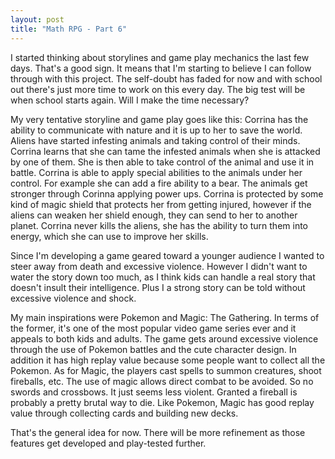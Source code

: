 ```yaml
---
layout: post
title: "Math RPG - Part 6"
---
```


I started thinking about storylines and game play mechanics the last few days. That's a good sign. It means that I'm starting to believe I can follow through with this project. The self-doubt has faded for now and with school out there's just more time to work on this every day. The big test will be when school starts again. Will I make the time necessary?

My very tentative storyline and game play goes like this: Corrina has the ability to communicate with nature and it is up to her to save the world. Aliens have started infesting animals and taking control of their minds. Corrina learns that she can tame the infested animals when she is attacked by one of them. She is then able to take control of the animal and use it in battle. Corrina is able to apply special abilities to the animals under her control. For example she can add a fire ability to a bear. The animals get stronger through Corinna applying power ups. Corrina is protected by some kind of magic shield that protects her from getting injured, however if the aliens can weaken her shield enough, they can send to her to another planet. Corrina never kills the aliens, she has the ability to turn them into energy, which she can use to improve her skills.

Since I'm developing a game geared toward a younger audience I wanted to steer away from death and excessive violence. However I didn't want to water the story down too much, as I think kids can handle a real story that doesn't insult their intelligence. Plus I a strong story can be told without excessive violence and shock.

My main inspirations were Pokemon and Magic: The Gathering. In terms of the former, it's one of the most popular video game series ever and it appeals to both kids and adults. The game gets around excessive violence through the use of Pokemon battles and the cute character design. In addition it has high replay value because some people want to collect all the Pokemon. As for Magic, the players cast spells to summon creatures, shoot fireballs, etc. The use of magic allows direct combat to be avoided. So no swords and crossbows. It just seems less violent. Granted a fireball is probably a pretty brutal way to die. Like Pokemon, Magic has good replay value through collecting cards and building new decks.

That's the general idea for now. There will be more refinement as those features get developed and play-tested further.